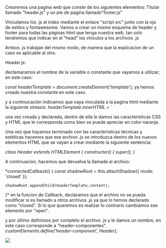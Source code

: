 Crearemos una pagina web que conste de los siguientes elementos:
Titular llamado "header.js" y un pie de pagina llamado"footer.js"

Vinculamos los .js al index mediante el enlace "script src" junto con la oja de estilos y fontawesome.
Vamos a crear un mismo esquema de header y footer para todas las páginas html que tenga nuestra web, tan solo tendremos que indicar en el "head" los vinculos a los archivos .js

Ambos .js trabajan del mismo modo, de manera que la explicacion de un caso es aplicable al otro.

Header.js:

declamaramos el nombre de la variable o constante que vayamos a utilizar; en este caso:

*const headerTemplate = document.createElement('template');* ya hemos creado nuestra constante en este caso.

y a continucación indicamos que vaya vinculada a la pagina html mediante la siguiente sintaxis:
*headerTemplate.innerHTML = `*

una vez creada y declarada, dentro de ella le damos las caracteristicas CSS y HTML que le corresponda como bien se puede apreciar en color naranja.

Una vez que hayamos terminado con las caracteristicas técnicas y estéticas hacemos que ese archivo .js se introduzca dentro de los nuevos elementos HTML que se vayan a crear mediante la siguiente sentencia:

*class Header extends HTMLElement {
  constructor() {
    super();
  }*

  A continuacion, hacemos que devuelva la llamada al archivo:
   
   *connectedCallback() {
    const shadowRoot = this.attachShadow({ mode: 'closed' });

    shadowRoot.appendChild(headerTemplate.content);
  }*
  en la funcion de Callback, declaramos que el archivo no se pueda modificar si es llamado a otros archivos .js ya que lo hemos declarado como "closed". Si lo que queremos es realizar lo contrario cambiamos ese elemento por "open".

  y por último definimos por completo el archivo .js y le damos un nombre, en este caso corresponde a "header-componentes".
  *customElements.define('header-component', Header);*

<img src="https://user-images.githubusercontent.com/89069423/143441269-0b70a2fe-749a-4e9e-8881-f8502ad26565.png"/>
